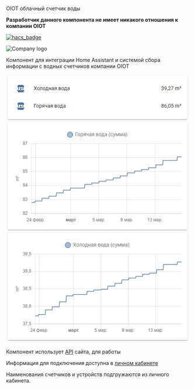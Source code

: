  OIOT облачный счетчик воды

**Разработчик данного компонента не имеет никакого отношения к компании OIOT**

[![hacs_badge](https://img.shields.io/badge/HACS-Custom-orange.svg)](https://github.com/custom-components/hacs)

![Company logo](https://oiot.ru/local/templates/oiot.ru/svg/logo_iot.svg)


Компонент для интеграции Home Assistant и системой сбора информации с водных счетчиков компании OIOT

![Charts](./images/chart.png)

Компонент использует [API](https://oiot.ru/api/) сайта, для работы

Информация для подключения доступна в [личном кабинете](https://oiot.ru/personal/controllers/api.php)

Наименования счетчиков и устройств подгружаются из личного кабинета.